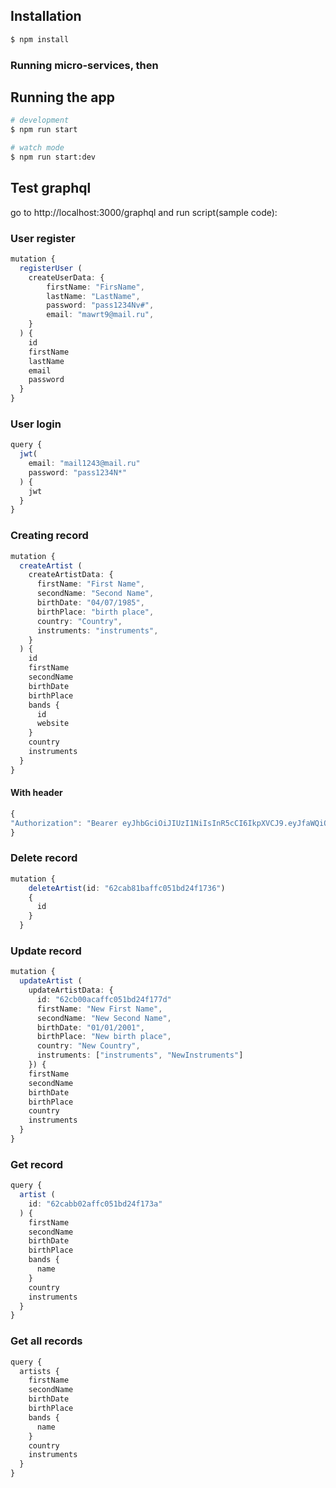 
## Installation

```bash
$ npm install
```

### Running micro-services, then
## Running the app

```bash
# development
$ npm run start

# watch mode
$ npm run start:dev
```

## Test graphql

go to http://localhost:3000/graphql and run script(sample code):

### User register

```typescript
mutation {
  registerUser (
    createUserData: {
    	firstName: "FirsName",
    	lastName: "LastName",
    	password: "pass1234Nv#",
    	email: "mawrt9@mail.ru",
    }
  ) {
    id
    firstName
    lastName
    email
    password
  }
}
```

### User login

```typescript
query {
  jwt(
    email: "mail1243@mail.ru"
    password: "pass1234N*"
  ) {
    jwt
  }
}
```

### Creating record

```typescript
mutation {
  createArtist (
    createArtistData: {
      firstName: "First Name",
      secondName: "Second Name",
      birthDate: "04/07/1985",
      birthPlace: "birth place",
      country: "Country",     
      instruments: "instruments",
    }
  ) {
    id
    firstName
    secondName
    birthDate
    birthPlace
    bands {
      id
      website
    }
    country
    instruments
  }
}
```
#### With header
```typescript
{
"Authorization": "Bearer eyJhbGciOiJIUzI1NiIsInR5cCI6IkpXVCJ9.eyJfaWQiOiI2MmM3NWFmNTFjODQxNDc1ZWJmM2RiMzAiLCJmaXJzdE5hbWUiOiJGaXJzTmFtZSIsImxhc3ROYW1lIjoiTGFzdE5hbWUiLCJlbWFpbCI6Im1haWwxMjQzQG1haWwucnUiLCJpYXQiOjE2NTcyMzUyMzF9.1VW_UqnUUyLFdjtHF01pg2sRPqSMShKSaMyqR1iqTBo"
}
```
### Delete record
```typescript
mutation {
    deleteArtist(id: "62cab81baffc051bd24f1736")
    {
      id
    }
  }
```
### Update record
```typescript
mutation {
  updateArtist (
    updateArtistData: {
      id: "62cb00acaffc051bd24f177d"
      firstName: "New First Name",
      secondName: "New Second Name",
      birthDate: "01/01/2001",
      birthPlace: "New birth place",
      country: "New Country",  
      instruments: ["instruments", "NewInstruments"]
    }) {
    firstName
    secondName
    birthDate
    birthPlace
    country
    instruments
  }
}
```
### Get record
```typescript
query {
  artist (
    id: "62cabb02affc051bd24f173a"    
  ) {
    firstName
    secondName
    birthDate
    birthPlace
    bands {
      name
    }
    country
    instruments
  }
}
```
### Get all records
```typescript
query {
  artists {
    firstName
    secondName
    birthDate
    birthPlace
    bands {
      name
    }
    country
    instruments
  }
}
```
